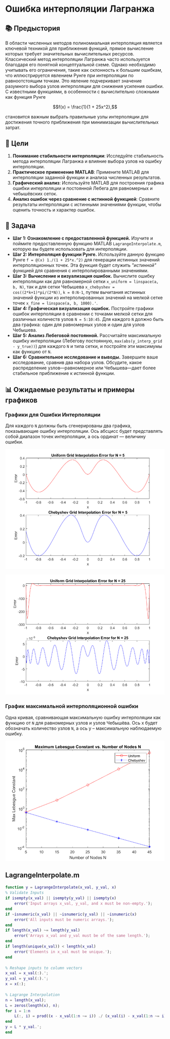 # Ошибка интерполяции Лагранжа

## 📚 Предыстория

В области численных методов полиномиальная интерполяция является ключевой техникой для приближения функций, прямое вычисление которых требует значительных вычислительных ресурсов. Классический метод интерполяции Лагранжа часто используется благодаря его понятной концептуальной схеме. Однако необходимо учитывать его ограничения, такие как склонность к большим ошибкам, что иллюстрируется явлением Рунге при интерполяции по равноотстоящим точкам. Это явление подчеркивает значение разумного выбора узлов интерполяции для снижения усиления ошибки. С известными функциями, в особенности с вычислительно сложными как функция Рунге

$$f(x) = \frac{1}{1 + 25x^2},$$

становится важным выбрать правильные узлы интерполяции для достижения точного приближения при минимизации вычислительных затрат.

## 🎯 Цели

1. **Понимание стабильности интерполяции**: Исследуйте стабильность метода интерполяции Лагранжа и влияние выбора узлов на ошибку интерполяции.
2. **Практическое применение MATLAB**: Примените MATLAB для интерполяции заданной функции и анализа численных результатов.
3. **Графический анализ**: Используйте MATLAB для построения графика ошибки интерполяции и постоянной Лебега для равномерных и чебышёвских сеток.
4. **Анализ ошибок через сравнение с истинной функцией**: Сравните результаты интерполяции с истинными значениями функции, чтобы оценить точность и характер ошибок.

## 📝 Задача

- **Шаг 1: Ознакомление с предоставленной функцией.** Изучите и поймите предоставленную функцию MATLAB `LagrangeInterpolate.m`, которую вы будете использовать для интерполяции.
- **Шаг 2: Интерполяция функции Рунге.** Используйте данную функцию Рунге `f = @(x) 1./(1 + 25*x.^2)` для генерации истинных значений интерполяционных точек. Эта функция будет служить *"истинной"* функцией для сравнения с интерполированными значениями.
- **Шаг 3: Вычисление и визуализация ошибок.** Вычислите ошибку интерполяции как для равномерной сетки `x_uniform = linspace(a, b, N)`, так и для сетки Чебышева `x_chebyshev = cos((2*k+1)*pi/(2*N))`, `k = 0:N-1`, путем вычитания истинных значений функции из интерполированных значений на мелкой сетке точек `x_fine = linspace(a, b, 1000).'`.
- **Шаг 4: Графическая визуализация ошибок.** Постройте графики ошибок интерполяции в сравнении с точками мелкой сетки для различных количеств узлов `N = 5:10:45`. Для каждого `N` должно быть два графика: один для равномерных узлов и один для узлов Чебышева.
- **Шаг 5: Анализ Лебеговой постоянной.** Рассчитайте максимальную ошибку интерполяции (Лебегову постоянную, `max(abs(y_interp_grid - y_true))`) для каждого `N` и типа сетки, и постройте эти максимумы как функцию от `N`.
- **Шаг 6: Сравнительное исследование и выводы.** Завершите ваше исследование, сравнив два набора узлов. Обсудите, какое распределение узлов—равномерное или Чебышева—дает более стабильное приближение к истинной функции.

## 📊 Ожидаемые результаты и примеры графиков

### Графики для Ошибки Интерполяции

Для каждого `N` должны быть сгенерированы два графика, показывающие ошибку интерполяции. Ось абсцисс будет представлять собой диапазон точек интерполяции, а ось ординат — величину ошибки.

![error_N5](figures/error_5.png)

![error_N25](figures/error_25.png)

### График максимальной интерполяционной ошибки

Одна кривая, сравнивающая максимальную ошибку интерполяции как функцию от `N` для равномерных узлов и узлов Чебышёва. Ось x будет обозначать количество узлов `N`, а ось y – максимальную наблюдаемую ошибку.

![final_graph](figures/error_max_N.png)

## LagrangeInterpolate.m

```matlab
function y = LagrangeInterpolate(x_val, y_val, x)
% Validate Inputs
if isempty(x_val) || isempty(y_val) || isempty(x)
    error('Input arrays x_val, y_val, and x must be non-empty.');
end
if ~isnumeric(x_val) || ~isnumeric(y_val) || ~isnumeric(x)
    error('All inputs must be numeric arrays.');
end
if length(x_val) ~= length(y_val)
    error('Arrays x_val and y_val must be of the same length.');
end
if length(unique(x_val)) < length(x_val)
    error('Elements in x_val must be unique.');
end

% Reshape inputs to column vectors
x_val = x_val(:).';
y_val = y_val(:).';
x = x(:);

% Lagrange Interpolation
n = length(x_val);
L = zeros(length(x), n);
for i = 1:n
    L(:, i) = prod((x - x_val(1:n ~= i)) ./ (x_val(i) - x_val(1:n ~= i)), 2);
end
y = L * y_val.';
end
```
